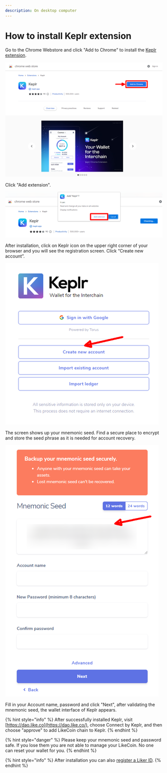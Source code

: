 ```yaml
---
description: On desktop computer
---
```


# How to install Keplr extension

Go to the Chrome Webstore and click "Add to Chrome" to install the [Keplr extension](https://chrome.google.com/webstore/detail/keplr/dmkamcknogkgcdfhhbddcghachkejeap).

![](../../../.gitbook/assets/keplr01-en.png)

Click "Add extension".

![](../../../.gitbook/assets/keplr02-en.png)

After installation, click on Keplr icon on the upper right corner of your browser and you will see the registration screen. Click “Create new account”.

![](../../../.gitbook/assets/keplr03.png)

The screen shows up your mnemonic seed. Find a secure place to encrypt and store the seed phrase as it is needed for account recovery.&#x20;

![](../../../.gitbook/assets/keplr04.png)

Fill in your Account name, password and click "Next", after validating the mnemonic seed, the wallet interface of Keplr appears.

{% hint style="info" %}
After successfully installed Keplr, visit [https://dao.like.co](https://dao.like.co/), choose Connect by Keplr, and then choose "approve" to add LikeCoin chain to Keplr.
{% endhint %}

{% hint style="danger" %}
Please keep your mnemonic seed and password safe. If you lose them you are not able to manage your LikeCoin. No one can reset your wallet for you.
{% endhint %}

{% hint style="info" %}
After installation you can also [register a Liker ID](../../../user-guide/liker-id/register-with-keplr.md).
{% endhint %}
